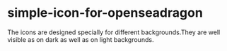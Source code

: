 # simple-icon-for-openseadragon
The icons are designed specially for different  backgrounds.They are well visible as on dark as well as on light backgrounds.
